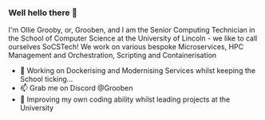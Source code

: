 ### Well hello there 👋
I'm Ollie Grooby, or, Grooben, and I am the Senior Computing Technician in the School of Computer Science at the University of Lincoln - we like to call ourselves SoCSTech! 
We work on various bespoke Microservices, HPC Management and Orchestration, Scripting and Containerisation 

- 🔭 Working on Dockerising and Modernising Services whilst keeping the School ticking...
- 📫 Grab me on Discord @Grooben
- 🌱 Improving my own coding ability whilst leading projects at the University
